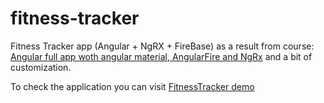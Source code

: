 # fitness-tracker
Fitness Tracker app (Angular + NgRX + FireBase) as a result from course: [Angular full app woth angular material, AngularFire and NgRx](https://dynatrace.udemy.com/angular-full-app-with-angular-material-angularfire-ngrx) and a bit of customization.

To check the application you can visit [FitnessTracker demo](https://yngrdyn.github.io/fitness-tracker/index.html)
